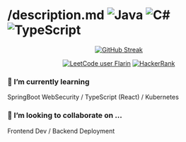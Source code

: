 <!--
**bindingflare/bindingflare** is a ✨ _special_ ✨ repository because its `README.md` (this file) appears on your GitHub profile.

Here are some ideas to get you started:

- 🔭 I’m currently working on ...
- 🌱 I’m currently learning ...
- 👯 I’m looking to collaborate on ...
- 🤔 I’m looking for help with ...
- 💬 Ask me about ...
- 📫 How to reach me: ...
- 😄 Pronouns: ...
- ⚡ Fun fact: ...
-->
# /description.md <img alt="Java" src="https://img.shields.io/badge/java-%23ED8B00.svg?style=for-the-badge&logo=openjdk&logoColor=white"> <img alt="C#" src="https://img.shields.io/badge/c%23-%23239120.svg?style=for-the-badge&logo=csharp&logoColor=white"> <img alt="TypeScript" src="https://img.shields.io/badge/typescript-%23007ACC.svg?style=for-the-badge&logo=typescript&logoColor=white">

<p align="center">
  <a href="https://git.io/streak-stats"><img src="https://streak-stats.demolab.com?user=bindingflare&mode=weekly" alt="GitHub Streak" /></a>
</p>

<p align="center">
  <a href="https://leetcode.com/Flarin/"><img alt="LeetCode user Flarin" src="https://img.shields.io/badge/dynamic/json?style=for-the-badge&labelColor=black&color=%23ffa116&label=Solved&query=solvedOverTotal&url=https%3A%2F%2Fleetcode-badge.vercel.app%2Fapi%2Fusers%2FFlarin&logo=leetcode&logoColor=yellow"></a>
  <a href="https://www.hackerrank.com/bangjunhyun2001"><img alt="HackerRank" src="https://img.shields.io/badge/-Hackerrank-2EC866?style=for-the-badge&logo=HackerRank&logoColor=white"></a>
</p>

### 🌱 I’m currently learning
SpringBoot WebSecurity / TypeScript (React) / Kubernetes

### 👯 I’m looking to collaborate on ...
Frontend Dev / Backend Deployment
